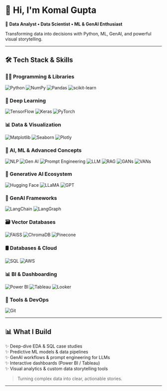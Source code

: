 # 👋 Hi, I'm Komal Gupta

🚀 **Data Analyst • Data Scientist • ML & GenAI Enthusiast**

Transforming data into decisions with Python, ML, GenAI, and powerful visual storytelling.

---

## 🛠️ Tech Stack & Skills

### 👩‍💻 Programming & Libraries

![Python](https://img.shields.io/badge/Python-3776AB?style=for-the-badge&logo=python&logoColor=white) ![NumPy](https://img.shields.io/badge/NumPy-013243?style=for-the-badge&logo=numpy&logoColor=white) ![Pandas](https://img.shields.io/badge/Pandas-150458?style=for-the-badge&logo=pandas&logoColor=white) ![scikit-learn](https://img.shields.io/badge/Scikit--Learn-F7931E?style=for-the-badge&logo=scikit-learn&logoColor=white)

### 🤖 Deep Learning

![TensorFlow](https://img.shields.io/badge/TensorFlow-FF6F00?style=for-the-badge&logo=tensorflow&logoColor=white) ![Keras](https://img.shields.io/badge/Keras-D00000?style=for-the-badge&logo=keras&logoColor=white) ![PyTorch](https://img.shields.io/badge/PyTorch-EE4C2C?style=for-the-badge&logo=pytorch&logoColor=white)

### 📊 Data & Visualization

![Matplotlib](https://img.shields.io/badge/Matplotlib-11557c?style=for-the-badge&logo=plotly&logoColor=white) ![Seaborn](https://img.shields.io/badge/Seaborn-1597A5?style=for-the-badge) ![Plotly](https://img.shields.io/badge/Plotly-3F4F75?style=for-the-badge&logo=plotly&logoColor=white)

### 🧠 AI, ML & Advanced Concepts

![NLP](https://img.shields.io/badge/NLP-8E2DE2?style=for-the-badge&logo=openai&logoColor=white) ![Gen AI](https://img.shields.io/badge/GenAI-4B0082?style=for-the-badge&logo=OpenAI&logoColor=white) ![Prompt Engineering](https://img.shields.io/badge/Prompt%20Engineering-black?style=for-the-badge) ![LLM](https://img.shields.io/badge/LLM-007ACC?style=for-the-badge&logo=openai&logoColor=white) ![RAG](https://img.shields.io/badge/RAG-673AB7?style=for-the-badge&logo=bookstack&logoColor=white) ![GANs](https://img.shields.io/badge/GANs-F50057?style=for-the-badge&logo=deezer&logoColor=white) ![VANs](https://img.shields.io/badge/VANs-34495E?style=for-the-badge&logo=codio&logoColor=white)

### 🧩 Generative AI Ecosystem

![Hugging Face](https://img.shields.io/badge/HuggingFace-FCC624?style=for-the-badge&logo=huggingface&logoColor=black) ![LLaMA](https://img.shields.io/badge/LLaMA-800080?style=for-the-badge&logo=meta&logoColor=white) ![GPT](https://img.shields.io/badge/GPT-000000?style=for-the-badge&logo=openai&logoColor=white)

### 🧱 GenAI Frameworks

![LangChain](https://img.shields.io/badge/LangChain-00B86B?style=for-the-badge&logo=chainlink&logoColor=white) ![LangGraph](https://img.shields.io/badge/LangGraph-6A1B9A?style=for-the-badge&logo=graphql&logoColor=white)

### 🗃️ Vector Databases

![FAISS](https://img.shields.io/badge/FAISS-FF6F61?style=for-the-badge&logo=airbnb&logoColor=white) ![ChromaDB](https://img.shields.io/badge/ChromaDB-FF1493?style=for-the-badge&logo=databricks&logoColor=white) ![Pinecone](https://img.shields.io/badge/Pinecone-0EAD69?style=for-the-badge&logo=pinecone&logoColor=white)

### 🛢️ Databases & Cloud

![SQL](https://img.shields.io/badge/SQL-005C84?style=for-the-badge&logo=postgresql&logoColor=white) ![AWS](https://img.shields.io/badge/AWS-232F3E?style=for-the-badge&logo=amazonaws&logoColor=white)

### 📊 BI & Dashboarding

![Power BI](https://img.shields.io/badge/Power%20BI-F2C811?style=for-the-badge&logo=powerbi&logoColor=black) ![Tableau](https://img.shields.io/badge/Tableau-E97627?style=for-the-badge&logo=tableau&logoColor=white) ![Looker](https://img.shields.io/badge/Looker-4285F4?style=for-the-badge&logo=looker&logoColor=white)

### 🔧 Tools & DevOps

![Git](https://img.shields.io/badge/Git-F05032?style=for-the-badge&logo=git&logoColor=white)

---

## 📊 What I Build

✨ Deep-dive EDA & SQL case studies  
✨ Predictive ML models & data pipelines  
✨ GenAI workflows & prompt engineering for LLMs  
✨ Interactive dashboards (Power BI / Tableau)  
✨ Visual analytics & custom data storytelling tools

> Turning complex data into clear, actionable stories.

---
